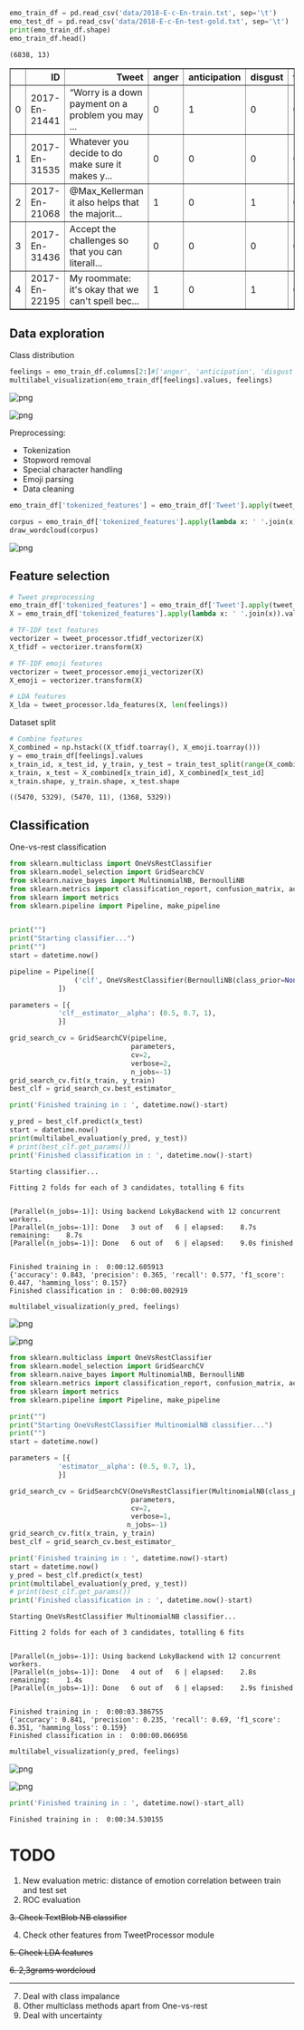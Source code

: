
```python
emo_train_df = pd.read_csv('data/2018-E-c-En-train.txt', sep='\t')
emo_test_df = pd.read_csv('data/2018-E-c-En-test-gold.txt', sep='\t')
print(emo_train_df.shape)
emo_train_df.head()
```

    (6838, 13)





<div>
<style scoped>
    .dataframe tbody tr th:only-of-type {
        vertical-align: middle;
    }

    .dataframe tbody tr th {
        vertical-align: top;
    }

    .dataframe thead th {
        text-align: right;
    }
</style>
<table border="1" class="dataframe">
  <thead>
    <tr style="text-align: right;">
      <th></th>
      <th>ID</th>
      <th>Tweet</th>
      <th>anger</th>
      <th>anticipation</th>
      <th>disgust</th>
      <th>fear</th>
      <th>joy</th>
      <th>love</th>
      <th>optimism</th>
      <th>pessimism</th>
      <th>sadness</th>
      <th>surprise</th>
      <th>trust</th>
    </tr>
  </thead>
  <tbody>
    <tr>
      <td>0</td>
      <td>2017-En-21441</td>
      <td>“Worry is a down payment on a problem you may ...</td>
      <td>0</td>
      <td>1</td>
      <td>0</td>
      <td>0</td>
      <td>0</td>
      <td>0</td>
      <td>1</td>
      <td>0</td>
      <td>0</td>
      <td>0</td>
      <td>1</td>
    </tr>
    <tr>
      <td>1</td>
      <td>2017-En-31535</td>
      <td>Whatever you decide to do make sure it makes y...</td>
      <td>0</td>
      <td>0</td>
      <td>0</td>
      <td>0</td>
      <td>1</td>
      <td>1</td>
      <td>1</td>
      <td>0</td>
      <td>0</td>
      <td>0</td>
      <td>0</td>
    </tr>
    <tr>
      <td>2</td>
      <td>2017-En-21068</td>
      <td>@Max_Kellerman  it also helps that the majorit...</td>
      <td>1</td>
      <td>0</td>
      <td>1</td>
      <td>0</td>
      <td>1</td>
      <td>0</td>
      <td>1</td>
      <td>0</td>
      <td>0</td>
      <td>0</td>
      <td>0</td>
    </tr>
    <tr>
      <td>3</td>
      <td>2017-En-31436</td>
      <td>Accept the challenges so that you can literall...</td>
      <td>0</td>
      <td>0</td>
      <td>0</td>
      <td>0</td>
      <td>1</td>
      <td>0</td>
      <td>1</td>
      <td>0</td>
      <td>0</td>
      <td>0</td>
      <td>0</td>
    </tr>
    <tr>
      <td>4</td>
      <td>2017-En-22195</td>
      <td>My roommate: it's okay that we can't spell bec...</td>
      <td>1</td>
      <td>0</td>
      <td>1</td>
      <td>0</td>
      <td>0</td>
      <td>0</td>
      <td>0</td>
      <td>0</td>
      <td>0</td>
      <td>0</td>
      <td>0</td>
    </tr>
  </tbody>
</table>
</div>



## Data exploration

Class distribution


```python
feelings = emo_train_df.columns[2:]#['anger', 'anticipation', 'disgust', 'fear', 'joy', 'love', 'optimism', 'pessimism', 'sadness', 'surprise', 'trust']
multilabel_visualization(emo_train_df[feelings].values, feelings)
```


![png](/images/output_6_0.png)



![png](images/output_6_1.png)


Preprocessing:
* Tokenization
* Stopword removal
* Special character handling
* Emoji parsing
* Data cleaning


```python
emo_train_df['tokenized_features'] = emo_train_df['Tweet'].apply(tweet_processor.tweet_pipeline)

corpus = emo_train_df['tokenized_features'].apply(lambda x: ' '.join(x))
draw_wordcloud(corpus)
```


![png](images/output_8_0.png)


## Feature selection


```python
# Tweet preprocessing
emo_train_df['tokenized_features'] = emo_train_df['Tweet'].apply(tweet_processor.tweet_pipeline)
X = emo_train_df['tokenized_features'].apply(lambda x: ' '.join(x)).values

# TF-IDF text features
vectorizer = tweet_processor.tfidf_vectorizer(X)
X_tfidf = vectorizer.transform(X)

# TF-IDF emoji features
vectorizer = tweet_processor.emoji_vectorizer(X)
X_emoji = vectorizer.transform(X)

# LDA features
X_lda = tweet_processor.lda_features(X, len(feelings))

```

 Dataset split


```python
# Combine features
X_combined = np.hstack((X_tfidf.toarray(), X_emoji.toarray()))
y = emo_train_df[feelings].values
x_train_id, x_test_id, y_train, y_test = train_test_split(range(X_combined.shape[0]), y, test_size=0.2, random_state=0)
x_train, x_test = X_combined[x_train_id], X_combined[x_test_id]
x_train.shape, y_train.shape, x_test.shape
```




    ((5470, 5329), (5470, 11), (1368, 5329))



## Classification

One-vs-rest classification


```python
from sklearn.multiclass import OneVsRestClassifier
from sklearn.model_selection import GridSearchCV
from sklearn.naive_bayes import MultinomialNB, BernoulliNB
from sklearn.metrics import classification_report, confusion_matrix, accuracy_score
from sklearn import metrics
from sklearn.pipeline import Pipeline, make_pipeline


print("")
print("Starting classifier...")
print("")
start = datetime.now()

pipeline = Pipeline([
                ('clf', OneVsRestClassifier(BernoulliNB(class_prior=None)))
            ])

parameters = [{
            'clf__estimator__alpha': (0.5, 0.7, 1),
            }]

grid_search_cv = GridSearchCV(pipeline, 
                              parameters, 
                              cv=2,
                              verbose=2,
                              n_jobs=-1)
grid_search_cv.fit(x_train, y_train)
best_clf = grid_search_cv.best_estimator_

print('Finished training in : ', datetime.now()-start) 

y_pred = best_clf.predict(x_test)
start = datetime.now()
print(multilabel_evaluation(y_pred, y_test))
# print(best_clf.get_params())
print('Finished classification in : ', datetime.now()-start) 

```

    
    Starting classifier...
    
    Fitting 2 folds for each of 3 candidates, totalling 6 fits


    [Parallel(n_jobs=-1)]: Using backend LokyBackend with 12 concurrent workers.
    [Parallel(n_jobs=-1)]: Done   3 out of   6 | elapsed:    8.7s remaining:    8.7s
    [Parallel(n_jobs=-1)]: Done   6 out of   6 | elapsed:    9.0s finished


    Finished training in :  0:00:12.605913
    {'accuracy': 0.843, 'precision': 0.365, 'recall': 0.577, 'f1_score': 0.447, 'hamming_loss': 0.157}
    Finished classification in :  0:00:00.002919



```python
multilabel_visualization(y_pred, feelings)
```


![png](images/output_16_0.png)



![png](images/output_16_1.png)



```python
from sklearn.multiclass import OneVsRestClassifier
from sklearn.model_selection import GridSearchCV
from sklearn.naive_bayes import MultinomialNB, BernoulliNB
from sklearn.metrics import classification_report, confusion_matrix, accuracy_score
from sklearn import metrics
from sklearn.pipeline import Pipeline, make_pipeline

print("")
print("Starting OneVsRestClassifier MultinomialNB classifier...")
print("")
start = datetime.now()

parameters = [{
            'estimator__alpha': (0.5, 0.7, 1),
            }]

grid_search_cv = GridSearchCV(OneVsRestClassifier(MultinomialNB(class_prior=None)), 
                              parameters, 
                              cv=2,
                              verbose=1,
                             n_jobs=-1)
grid_search_cv.fit(x_train, y_train)
best_clf = grid_search_cv.best_estimator_

print('Finished training in : ', datetime.now()-start) 
start = datetime.now()
y_pred = best_clf.predict(x_test)
print(multilabel_evaluation(y_pred, y_test))
# print(best_clf.get_params())
print('Finished classification in : ', datetime.now()-start) 

```

    
    Starting OneVsRestClassifier MultinomialNB classifier...
    
    Fitting 2 folds for each of 3 candidates, totalling 6 fits


    [Parallel(n_jobs=-1)]: Using backend LokyBackend with 12 concurrent workers.
    [Parallel(n_jobs=-1)]: Done   4 out of   6 | elapsed:    2.8s remaining:    1.4s
    [Parallel(n_jobs=-1)]: Done   6 out of   6 | elapsed:    2.9s finished


    Finished training in :  0:00:03.386755
    {'accuracy': 0.841, 'precision': 0.235, 'recall': 0.69, 'f1_score': 0.351, 'hamming_loss': 0.159}
    Finished classification in :  0:00:00.066956



```python
multilabel_visualization(y_pred, feelings)
```


![png](images/output_18_0.png)



![png](images/output_18_1.png)



```python
print('Finished training in : ', datetime.now()-start_all)
```

    Finished training in :  0:00:34.530155


# TODO

1. New evaluation metric: distance of emotion correlation between train and test set
2. ROC evaluation

~~3. Check TextBlob NB classifier~~

4. Check other features from TweetProcessor module

~~5. Check LDA features~~

~~6. 2,3grams wordcloud~~

---
7. Deal with class impalance
8. Other multiclass methods apart from One-vs-rest
9. Deal with uncertainty
